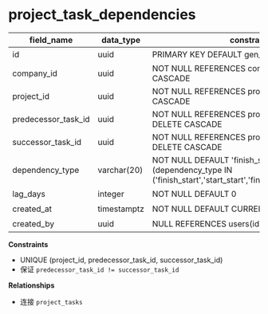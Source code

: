 # project_task_dependencies

| field_name | data_type | constraints | comment |
| --- | --- | --- | --- |
| id | uuid | PRIMARY KEY DEFAULT gen_random_uuid() | 依赖ID |
| company_id | uuid | NOT NULL REFERENCES companies(id) ON DELETE CASCADE | 租户ID |
| project_id | uuid | NOT NULL REFERENCES projects(id) ON DELETE CASCADE | 项目ID |
| predecessor_task_id | uuid | NOT NULL REFERENCES project_tasks(id) ON DELETE CASCADE | 前置任务 |
| successor_task_id | uuid | NOT NULL REFERENCES project_tasks(id) ON DELETE CASCADE | 后继任务 |
| dependency_type | varchar(20) | NOT NULL DEFAULT 'finish_start' CHECK (dependency_type IN ('finish_start','start_start','finish_finish','start_finish')) | 依赖类型 |
| lag_days | integer | NOT NULL DEFAULT 0 | 间隔天数 |
| created_at | timestamptz | NOT NULL DEFAULT CURRENT_TIMESTAMP | 创建时间 |
| created_by | uuid | NULL REFERENCES users(id) | 创建人 |

**Constraints**
- UNIQUE (project_id, predecessor_task_id, successor_task_id)
- 保证 `predecessor_task_id != successor_task_id`

**Relationships**
- 连接 `project_tasks`
